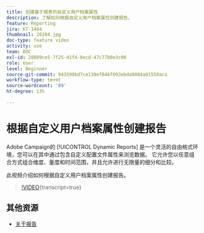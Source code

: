 ```yaml
---
title: 创建基于报表的自定义用户档案属性
description: 了解如何根据自定义用户档案属性创建报告。
feature: Reporting
jira: KT-1444
thumbnail: 28204.jpg
doc-type: feature video
activity: use
team: DOC
exl-id: 28889ce5-7f25-41f4-8ecd-47c77b0e3c00
role: User
level: Beginner
source-git-commit: 943599bd7ce139ef846f093ebda9084a91550aca
workflow-type: tm+mt
source-wordcount: '89'
ht-degree: 13%

---
```


# 根据自定义用户档案属性创建报告

Adobe Campaign的 [!UICONTROL Dynamic Reports] 是一个灵活的自由格式环境，您可以在其中通过包含自定义配置文件属性来浏览数据。 它允许您以任意组合方式组合维度、量度和时间范围，并且允许进行无限量的细分和比较。

此视频介绍如何根据自定义用户档案属性创建报告。

>[!VIDEO](https://video.tv.adobe.com/v/28204?learn=on){transcript=true}

## 其他资源

* [关于报告](https://experienceleague.adobe.com/docs/campaign-standard/using/reporting/about-reporting/about-dynamic-reports.html?lang=en)
